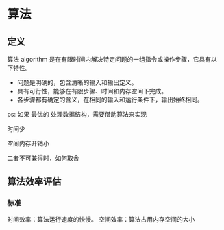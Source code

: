 # 算法

## 定义

算法 algorithm 是在有限时间内解决特定问题的一组指令或操作步骤，它具有以下特性。

- 问题是明确的，包含清晰的输入和输出定义。
- 具有可行性，能够在有限步骤、时间和内存空间下完成。
- 各步骤都有确定的含义，在相同的输入和运行条件下，输出始终相同。

ps: 如果 最优的 处理数据结构，需要借助算法来实现

时间少

空间内存开销小

二者不可兼得时，如何取舍

## 算法效率评估

### 标准

时间效率：算法运行速度的快慢。
空间效率：算法占用内存空间的大小
